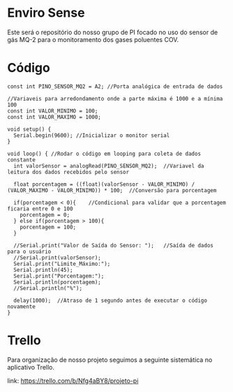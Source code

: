 # Enviro Sense

<p>Este será o repositório do nosso grupo de PI focado no uso do sensor de gás MQ-2 para o monitoramento dos gases poluentes COV.</p>

# Código
```
const int PINO_SENSOR_MQ2 = A2; //Porta analógica de entrada de dados

//Variaveis para arredondamento onde a parte máxima é 1000 e a mínima 100
const int VALOR_MINIMO = 100; 
const int VALOR_MAXIMO = 1000; 

void setup() {
  Serial.begin(9600); //Inicializar o monitor serial
}

void loop() { //Rodar o código em looping para coleta de dados constante
  int valorSensor = analogRead(PINO_SENSOR_MQ2);  //Variavel da leitura dos dados recebidos pelo sensor

  float porcentagem = ((float)(valorSensor - VALOR_MINIMO) / (VALOR_MAXIMO - VALOR_MINIMO)) * 100;  //Conversão para porcentagem

  if(porcentagem < 0){    //Condicional para validar que a porcentagem ficaria entre 0 e 100
    porcentagem = 0;
  } else if(porcentagem > 100){
    porcentagem = 100;
  }

  //Serial.print("Valor de Saída do Sensor: ");   //Saída de dados para o usuário
  //Serial.print(valorSensor);
  Serial.print("Limite_Máximo:");
  Serial.println(45);
  Serial.print("Porcentagem:");
  Serial.println(porcentagem);
  //Serial.println("%");

  delay(1000);  //Atraso de 1 segundo antes de executar o código novamente
}
```

# Trello
<p>Para organização de nosso projeto seguimos a seguinte sistemática no aplicativo Trello.</p>

link: https://trello.com/b/Nfg4aBY8/projeto-pi
